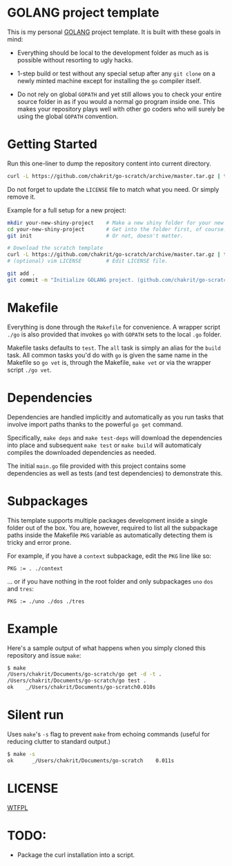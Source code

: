 # GOLANG project template

This is my personal [GOLANG](http://golang.org/) project template.
It is built with these goals in mind:

* Everything should be local to the development folder as much as is possible without
  resorting to ugly hacks.

* 1-step build or test without any special setup after any `git clone` on a newly minted
  machine except for installing the `go` compiler itself.

* Do not rely on global `GOPATH` and yet still allows you to check your entire source
  folder in as if you would a normal go program inside one. This makes your repository
  plays well with other go coders who will surely be using the global `GOPATH` convention.

# Getting Started

Run this one-liner to dump the repository content into current directory.

```sh
curl -L https://github.com/chakrit/go-scratch/archive/master.tar.gz | tar -xzv --strip 1
```

Do not forget to update the `LICENSE` file to match what you need. Or simply remove it.

Example for a full setup for a new project:

```sh
mkdir your-new-shiny-project    # Make a new shiny folder for your new project.
cd your-new-shiny-project       # Get into the folder first, of course.
git init                        # Or not, doesn't matter.

# Download the scratch template
curl -L https://github.com/chakrit/go-scratch/archive/master.tar.gz | tar -xzv --strip 1
# (optional) vim LICENSE        # Edit LICENSE file.

git add .
git commit -m "Initialize GOLANG project. (github.com/chakrit/go-scratch)"
```

# Makefile

Everything is done through the `Makefile` for convenience. A wrapper script `./go` is also
provided that invokes `go` with `GOPATH` sets to the local `.go` folder.

Makefile tasks defaults to `test`. The `all` task is simply an alias for the `build`
task. All common tasks you'd do with `go` is given the same name in the Makefile so
`go vet` is, through the Makefile, `make vet` or via the wrapper script `./go vet`.

# Dependencies

Dependencies are handled implicitly and automatically as you run tasks that involve import
paths thanks to the powerful `go get` command.

Specifically, `make deps` and `make test-deps` will download the dependencies into place
and subsequent `make test` or `make build` will automaticaly compiles the downloaded
dependencies as needed.

The initial `main.go` file provided with this project contains some dependencies as well
as tests (and test dependencies) to demonstrate this.

# Subpackages

This template supports multiple packages development inside a single folder out of the
box. You are, however, required to list all the subpackage paths inside the Makefile `PKG`
variable as automatically detecting them is tricky and error prone.

For example, if you have a `context` subpackage, edit the `PKG` line like so:

```make
PKG := . ./context
```

... or if you have nothing in the root folder and only subpackages `uno` `dos` and `tres`:

```make
PKG := ./uno ./dos ./tres
```

# Example

Here's a sample output of what happens when you simply cloned this repository and issue
`make`:

```sh
$ make
/Users/chakrit/Documents/go-scratch/go get -d -t .
/Users/chakrit/Documents/go-scratch/go test .
ok    _/Users/chakrit/Documents/go-scratch0.010s
```

# Silent run

Uses `make`'s `-s` flag to prevent `make` from echoing commands (useful for reducing
clutter to standard output.)

```sh
$ make -s
ok      _/Users/chakrit/Documents/go-scratch    0.011s
```

# LICENSE

[WTFPL](http://www.wtfpl.net/)

# TODO:

* Package the curl installation into a script.

